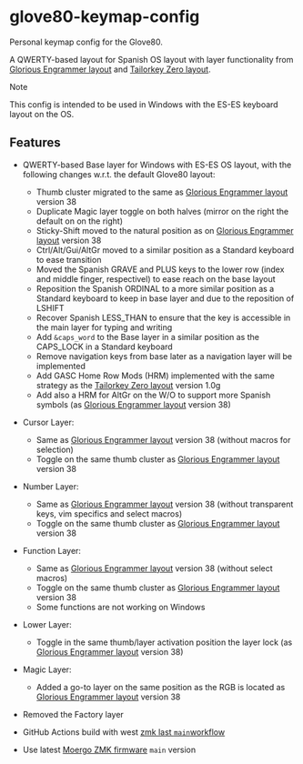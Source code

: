 # glove80-keymap-config

Personal keymap config for the Glove80.

A QWERTY-based layout for Spanish OS layout with layer functionality from [Glorious Engrammer layout] and [Tailorkey Zero layout].

> [!NOTE]
> This config is intended to be used in Windows with the ES-ES keyboard layout on the OS.

## Features

- QWERTY-based Base layer for Windows with ES-ES OS layout, with the following changes w.r.t. the default Glove80 layout:

  - Thumb cluster migrated to the same as [Glorious Engrammer layout] version 38
  - Duplicate Magic layer toggle on both halves (mirror on the right the default on on the right)
  - Sticky-Shift moved to the natural position as on [Glorious Engrammer layout] version 38
  - Ctrl/Alt/Gui/AltGr moved to a similar position as a Standard keyboard to ease transition
  - Moved the Spanish GRAVE and PLUS keys to the lower row (index and middle finger, respectivel) to ease reach on the base layout
  - Reposition the Spanish ORDINAL to a more similar position as a Standard keyboard to keep in base layer and due to the reposition of LSHIFT
  - Recover Spanish LESS_THAN to ensure that the key is accessible in the main layer for typing and writing
  - Add `&caps_word` to the Base layer in a similar position as the CAPS_LOCK in a Standard keyboard
  - Remove navigation keys from base later as a navigation layer will be implemented
  - Add GASC Home Row Mods (HRM) implemented with the same strategy as the [Tailorkey Zero layout] version 1.0g
  - Add also a HRM for AltGr on the W/O to support more Spanish symbols (as [Glorious Engrammer layout] version 38)

- Cursor Layer:

  - Same as [Glorious Engrammer layout] version 38 (without macros for selection)
  - Toggle on the same thumb cluster as [Glorious Engrammer layout] version 38

- Number Layer:

  - Same as [Glorious Engrammer layout] version 38 (without transparent keys, vim specifics and select macros)
  - Toggle on the same thumb cluster as [Glorious Engrammer layout] version 38

- Function Layer:

  - Same as [Glorious Engrammer layout] version 38 (without select macros)
  - Toggle on the same thumb cluster as [Glorious Engrammer layout] version 38
  - Some functions are not working on Windows

- Lower Layer:

  - Toggle in the same thumb/layer activation position the layer lock (as [Glorious Engrammer layout] version 38)

- Magic Layer:

  - Added a go-to layer on the same position as the RGB is located as [Glorious Engrammer layout] version 38

- Removed the Factory layer

- GitHub Actions build with west [zmk last `main`workflow](https://github.com/zmkfirmware/zmk/blob/main/.github/workflows/build.yml)
- Use latest [Moergo ZMK firmware](https://github.com/moergo-sc/zmk) `main` version

[Glorious Engrammer layout]: https://sunaku.github.io/moergo-glove80-keyboard.html
[Tailorkey Zero layout]: https://sites.google.com/view/keyboards/glove80_tailorkey
